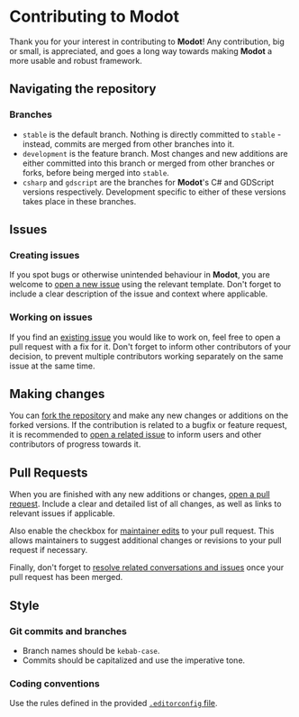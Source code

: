 # Contributing to Modot

Thank you for your interest in contributing to **Modot**!
Any contribution, big or small, is appreciated, and goes a long way towards making **Modot** a more usable and robust framework.

## Navigating the repository

### Branches

- `stable` is the default branch. Nothing is directly committed to `stable` - instead, commits are merged from other branches into it.
- `development` is the feature branch. Most changes and new additions are either committed into this branch or merged from other branches or forks, before being merged into `stable`.
- `csharp` and `gdscript` are the branches for **Modot**'s C# and GDScript versions respectively. Development specific to either of these versions takes place in these branches.

## Issues

### Creating issues

If you spot bugs or otherwise unintended behaviour in **Modot**, you are welcome to [open a new issue](https://github.com/Carnagion/Modot/issues/new) using the relevant template.
Don't forget to include a clear description of the issue and context where applicable.

### Working on issues

If you find an [existing issue](https://github.com/Carnagion/Modot/issues) you would like to work on, feel free to open a pull request with a fix for it.
Don't forget to inform other contributors of your decision, to prevent multiple contributors working separately on the same issue at the same time.

## Making changes

You can [fork the repository](https://github.com/Carnagion/Modot/fork) and make any new changes or additions on the forked versions.
If the contribution is related to a bugfix or feature request, it is recommended to [open a related issue](https://github.com/Carnagion/Modot/issues/new) to inform users and other contributors of progress towards it.

## Pull Requests

When you are finished with any new additions or changes, [open a pull request](https://github.com/Carnagion/Modot/pulls).
Include a clear and detailed list of all changes, as well as links to relevant issues if applicable.

Also enable the checkbox for [maintainer edits](https://docs.github.com/en/github/collaborating-with-issues-and-pull-requests/allowing-changes-to-a-pull-request-branch-created-from-a-fork) to your pull request.
This allows maintainers to suggest additional changes or revisions to your pull request if necessary.

Finally, don't forget to [resolve related conversations and issues](https://docs.github.com/en/pull-requests/collaborating-with-pull-requests/reviewing-changes-in-pull-requests/commenting-on-a-pull-request#resolving-conversations) once your pull request has been merged.

## Style

### Git commits and branches

- Branch names should be `kebab-case`.
- Commits should be capitalized and use the imperative tone.

### Coding conventions

Use the rules defined in the provided [`.editorconfig` file](https://github.com/Carnagion/Modot/blob/stable/.editorconfig).